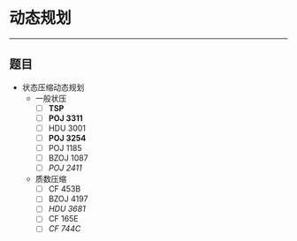 # 动态规划
------
## 题目
- 状态压缩动态规划
	- 一般状压
		- [ ]  **TSP**
		- [ ]  **POJ 3311**
		- [ ]  HDU 3001
		- [ ]  **POJ 3254**
		- [ ]  POJ 1185
		- [ ]  BZOJ 1087
		- [ ] *POJ 2411*
	- 质数压缩
		- [ ]  CF 453B
		- [ ]  BZOJ 4197
		- [ ] *HDU 3681*
		- [ ]  CF 165E
		- [ ] *CF 744C*

